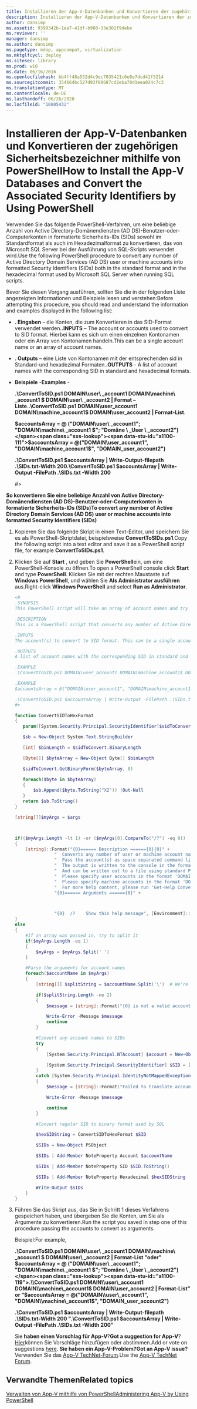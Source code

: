 ```yaml
---
title: Installieren der App-V-Datenbanken und Konvertieren der zugehörigen Sicherheitsbezeichner mithilfe von PowerShell
description: Installieren der App-V-Datenbanken und Konvertieren der zugehörigen Sicherheitsbezeichner mithilfe von PowerShell
author: dansimp
ms.assetid: 9399342b-1ea7-41df-b988-33e302f9debe
ms.reviewer: ''
manager: dansimp
ms.author: dansimp
ms.pagetype: mdop, appcompat, virtualization
ms.mktglfcycl: deploy
ms.sitesec: library
ms.prod: w10
ms.date: 06/16/2016
ms.openlocfilehash: bb4ff48a532d4c9ec7035421c6e8e7dcd41f5214
ms.sourcegitcommit: 354664bc527d93f80687cd2eba70d1eea024c7c3
ms.translationtype: MT
ms.contentlocale: de-DE
ms.lasthandoff: 06/26/2020
ms.locfileid: "10805432"
---
```

# <span data-ttu-id="a1100-103">Installieren der App-V-Datenbanken und Konvertieren der zugehörigen Sicherheitsbezeichner mithilfe von PowerShell</span><span class="sxs-lookup"><span data-stu-id="a1100-103">How to Install the App-V Databases and Convert the Associated Security Identifiers by Using PowerShell</span></span>


<span data-ttu-id="a1100-104">Verwenden Sie das folgende PowerShell-Verfahren, um eine beliebige Anzahl von Active Directory-Domänendiensten (AD DS)-Benutzer-oder-Computerkonten in formatierte Sicherheits-IDs (SIDs) sowohl im Standardformat als auch im Hexadezimalformat zu konvertieren, das von Microsoft SQL Server bei der Ausführung von SQL-Skripts verwendet wird.</span><span class="sxs-lookup"><span data-stu-id="a1100-104">Use the following PowerShell procedure to convert any number of Active Directory Domain Services (AD DS) user or machine accounts into formatted Security Identifiers (SIDs) both in the standard format and in the hexadecimal format used by Microsoft SQL Server when running SQL scripts.</span></span>

<span data-ttu-id="a1100-105">Bevor Sie diesen Vorgang ausführen, sollten Sie die in der folgenden Liste angezeigten Informationen und Beispiele lesen und verstehen:</span><span class="sxs-lookup"><span data-stu-id="a1100-105">Before attempting this procedure, you should read and understand the information and examples displayed in the following list:</span></span>

-   <span data-ttu-id="a1100-106">**. Eingaben** – die Konten, die zum Konvertieren in das SID-Format verwendet werden.</span><span class="sxs-lookup"><span data-stu-id="a1100-106">**.INPUTS** – The account or accounts used to convert to SID format.</span></span> <span data-ttu-id="a1100-107">Hierbei kann es sich um einen einzelnen Kontonamen oder ein Array von Kontonamen handeln.</span><span class="sxs-lookup"><span data-stu-id="a1100-107">This can be a single account name or an array of account names.</span></span>

-   <span data-ttu-id="a1100-108">**. Outputs** – eine Liste von Kontonamen mit der entsprechenden sid in Standard-und hexadezimal Formaten.</span><span class="sxs-lookup"><span data-stu-id="a1100-108">**.OUTPUTS** - A list of account names with the corresponding SID in standard and hexadecimal formats.</span></span>

-   <span data-ttu-id="a1100-109">**Beispiele** -</span><span class="sxs-lookup"><span data-stu-id="a1100-109">**Examples** -</span></span>

    <span data-ttu-id="a1100-110">**.\\ConvertToSID.ps1 DOMAIN\\user\ _account1 DOMAIN\\machine\ _account1 $ DOMAIN\\user\ _account2 | Format – Liste**.</span><span class="sxs-lookup"><span data-stu-id="a1100-110">**.\\ConvertToSID.ps1 DOMAIN\\user\_account1 DOMAIN\\machine\_account1$ DOMAIN\\user\_account2 | Format-List**.</span></span>

    **<span data-ttu-id="a1100-111">$accountsArray = @ ("DOMAIN\\user\ _account1"; "DOMAIN\\machine\ _account1 $"; "Domäne \ _User \ _account2")</span><span class="sxs-lookup"><span data-stu-id="a1100-111">$accountsArray = @("DOMAIN\\user\_account1", "DOMAIN\\machine\_account1$", "DOMAIN\_user\_account2")</span></span>**

    **<span data-ttu-id="a1100-112">.\\ConvertToSID.ps1 $accountsArray | Write-Output-filepath .\\SIDs.txt-Width 200</span><span class="sxs-lookup"><span data-stu-id="a1100-112">.\\ConvertToSID.ps1 $accountsArray | Write-Output -FilePath .\\SIDs.txt -Width 200</span></span>**

    \#&gt;

**<span data-ttu-id="a1100-113">So konvertieren Sie eine beliebige Anzahl von Active Directory-Domänendiensten (AD DS)-Benutzer-oder-Computerkonten in formatierte Sicherheits-IDs (SIDs)</span><span class="sxs-lookup"><span data-stu-id="a1100-113">To convert any number of Active Directory Domain Services (AD DS) user or machine accounts into formatted Security Identifiers (SIDs)</span></span>**

1. <span data-ttu-id="a1100-114">Kopieren Sie das folgende Skript in einen Text-Editor, und speichern Sie es als PowerShell-Skriptdatei, beispielsweise **ConvertToSIDs.ps1**.</span><span class="sxs-lookup"><span data-stu-id="a1100-114">Copy the following script into a text editor and save it as a PowerShell script file, for example **ConvertToSIDs.ps1**.</span></span>

2. <span data-ttu-id="a1100-115">Klicken Sie auf **Start** , und geben Sie **PowerShell**ein, um eine PowerShell-Konsole zu öffnen.</span><span class="sxs-lookup"><span data-stu-id="a1100-115">To open a PowerShell console click **Start** and type **PowerShell**.</span></span> <span data-ttu-id="a1100-116">Klicken Sie mit der rechten Maustaste auf **Windows PowerShell**, und wählen Sie **Als Administrator ausführen** aus.</span><span class="sxs-lookup"><span data-stu-id="a1100-116">Right-click **Windows PowerShell** and select **Run as Administrator**.</span></span>

   ```powershell
   <#
   .SYNOPSIS
   This PowerShell script will take an array of account names and try to convert each of them to the corresponding SID in standard and hexadecimal formats.

   .DESCRIPTION
   This is a PowerShell script that converts any number of Active Directory (AD) user or machine accounts into formatted Security Identifiers (SIDs) both in the standard format and in the hexadecimal format used by SQL server when running SQL scripts.

   .INPUTS
   The account(s) to convert to SID format. This can be a single account name or an array of account names. Please see examples below.

   .OUTPUTS
   A list of account names with the corresponding SID in standard and hexadecimal formats

   .EXAMPLE
   .\ConvertToSID.ps1 DOMAIN\user_account1 DOMAIN\machine_account1$ DOMAIN\user_account2 | Format-List

   .EXAMPLE
   $accountsArray = @("DOMAIN\user_account1", "DOMAIN\machine_account1$", "DOMAIN_user_account2")

   .\ConvertToSID.ps1 $accountsArray | Write-Output -FilePath .\SIDs.txt -Width 200
   #>

   function ConvertSIDToHexFormat
   {
      param([System.Security.Principal.SecurityIdentifier]$sidToConvert)

      $sb = New-Object System.Text.StringBuilder

      [int] $binLength = $sidToConvert.BinaryLength

      [Byte[]] $byteArray = New-Object Byte[] $binLength

      $sidToConvert.GetBinaryForm($byteArray, 0)

      foreach($byte in $byteArray)
      {
          $sb.Append($byte.ToString("X2")) |Out-Null
      }
      return $sb.ToString()
   }

   [string[]]$myArgs = $args



   if(($myArgs.Length -lt 1) -or ($myArgs[0].CompareTo("/?") -eq 0))
   {
       [string]::Format("{0}====== Description ======{0}{0}" +
                  "  Converts any number of user or machine account names to string and hexadecimal SIDs.{0}" +
                  "  Pass the account(s) as space separated command line parameters. (For example 'ConvertToSID.exe DOMAIN\\Account1 DOMAIN\\Account2 ...'){0}" +
                  "  The output is written to the console in the format 'Account name    SID as string   SID as hexadecimal'{0}" +
                  "  And can be written out to a file using standard PowerShell redirection{0}" +
                  "  Please specify user accounts in the format 'DOMAIN\username'{0}" +
                  "  Please specify machine accounts in the format 'DOMAIN\machinename$'{0}" +
                  "  For more help content, please run 'Get-Help ConvertToSID.ps1'{0}" +
                  "{0}====== Arguments ======{0}" +



                  "{0}  /?    Show this help message", [Environment]::NewLine)
   }
   else
   {
       #If an array was passed in, try to split it
       if($myArgs.Length -eq 1)
       {
           $myArgs = $myArgs.Split(' ')
       }

       #Parse the arguments for account names
       foreach($accountName in $myArgs)
       {
           [string[]] $splitString = $accountName.Split('\')  # We're looking for the format "DOMAIN\Account" so anything that does not match, we reject

           if($splitString.Length -ne 2)
           {
               $message = [string]::Format("{0} is not a valid account name. Expected format 'Domain\username' for user accounts or 'DOMAIN\machinename$' for machine accounts.", $accountName)

               Write-Error -Message $message
               continue
           }

           #Convert any account names to SIDs
           try
           {
               [System.Security.Principal.NTAccount] $account = New-Object System.Security.Principal.NTAccount($splitString[0], $splitString[1])

               [System.Security.Principal.SecurityIdentifier] $SID = [System.Security.Principal.SecurityIdentifier]($account.Translate([System.Security.Principal.SecurityIdentifier]))
           }
           catch [System.Security.Principal.IdentityNotMappedException]
           {
               $message = [string]::Format("Failed to translate account object '{0}' to a SID. Please verify that this is a valid user or machine account.", $account.ToString())

               Write-Error -Message $message

               continue
           }

           #Convert regular SID to binary format used by SQL

           $hexSIDString = ConvertSIDToHexFormat $SID

           $SIDs = New-Object PSObject

           $SIDs | Add-Member NoteProperty Account $accountName

           $SIDs | Add-Member NoteProperty SID $SID.ToString()

           $SIDs | Add-Member NoteProperty Hexadecimal $hexSIDString

           Write-Output $SIDs
       }
   }
   ```

3. <span data-ttu-id="a1100-117">Führen Sie das Skript aus, das Sie in Schritt 1 dieses Verfahrens gespeichert haben, und übergeben Sie die Konten, um Sie als Argumente zu konvertieren.</span><span class="sxs-lookup"><span data-stu-id="a1100-117">Run the script you saved in step one of this procedure passing the accounts to convert as arguments.</span></span>

   <span data-ttu-id="a1100-118">Beispiel:</span><span class="sxs-lookup"><span data-stu-id="a1100-118">For example,</span></span>

   **<span data-ttu-id="a1100-119">.\\ConvertToSID.ps1 DOMAIN\\user\ _account1 DOMAIN\\machine\ _account1 $ DOMAIN\\user\ _account2 | Format-List "oder" $accountsArray = @ ("DOMAIN\\user\ _account1"; "DOMAIN\\machine\ _account1 $"; "Domäne \ _User \ _account2")</span><span class="sxs-lookup"><span data-stu-id="a1100-119">.\\ConvertToSID.ps1 DOMAIN\\user\_account1 DOMAIN\\machine\_account1$ DOMAIN\\user\_account2 | Format-List” or “$accountsArray = @("DOMAIN\\user\_account1", "DOMAIN\\machine\_account1$", "DOMAIN\_user\_account2")</span></span>**

   **<span data-ttu-id="a1100-120">.\\ConvertToSID.ps1 $accountsArray | Write-Output-filepath .\\SIDs.txt-Width 200 "</span><span class="sxs-lookup"><span data-stu-id="a1100-120">.\\ConvertToSID.ps1 $accountsArray | Write-Output -FilePath .\\SIDs.txt -Width 200”</span></span>**

   <span data-ttu-id="a1100-121">Sie **haben einen Vorschlag für App-V**?</span><span class="sxs-lookup"><span data-stu-id="a1100-121">**Got a suggestion for App-V**?</span></span> <span data-ttu-id="a1100-122">[Hier](http://appv.uservoice.com/forums/280448-microsoft-application-virtualization)können Sie Vorschläge hinzufügen oder abstimmen.</span><span class="sxs-lookup"><span data-stu-id="a1100-122">Add or vote on suggestions [here](http://appv.uservoice.com/forums/280448-microsoft-application-virtualization).</span></span> **<span data-ttu-id="a1100-123">Sie haben ein App-V-Problem?</span><span class="sxs-lookup"><span data-stu-id="a1100-123">Got an App-V issue?</span></span>** <span data-ttu-id="a1100-124">Verwenden Sie das [App-V TechNet-Forum](https://social.technet.microsoft.com/Forums/home?forum=mdopappv).</span><span class="sxs-lookup"><span data-stu-id="a1100-124">Use the [App-V TechNet Forum](https://social.technet.microsoft.com/Forums/home?forum=mdopappv).</span></span>

## <span data-ttu-id="a1100-125">Verwandte Themen</span><span class="sxs-lookup"><span data-stu-id="a1100-125">Related topics</span></span>


[<span data-ttu-id="a1100-126">Verwalten von App-V mithilfe von PowerShell</span><span class="sxs-lookup"><span data-stu-id="a1100-126">Administering App-V by Using PowerShell</span></span>](administering-app-v-by-using-powershell.md)
